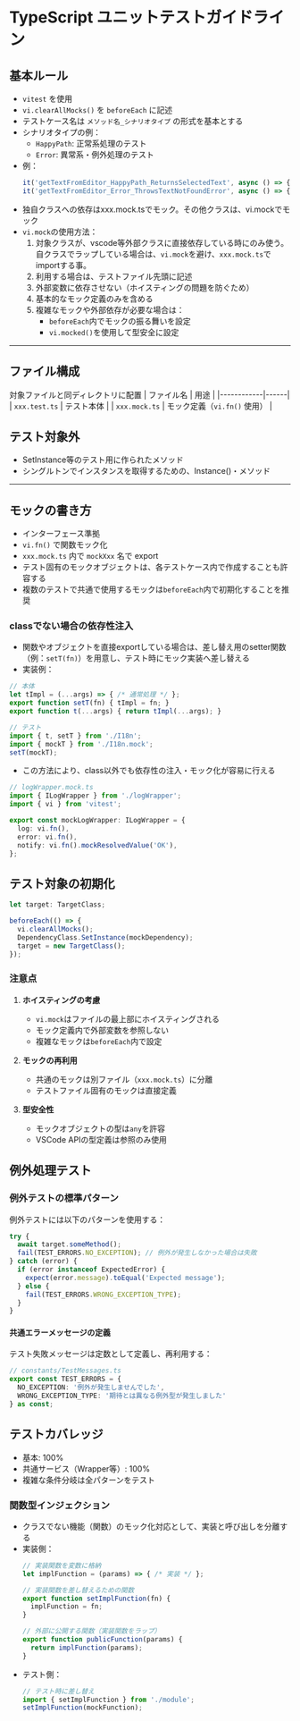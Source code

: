 # TypeScript ユニットテストガイドライン

## 基本ルール

- `vitest` を使用
- `vi.clearAllMocks()` を `beforeEach` に記述
- テストケース名は `メソッド名_シナリオタイプ` の形式を基本とする
- シナリオタイプの例：
  - `HappyPath`: 正常系処理のテスト
  - `Error`: 異常系・例外処理のテスト
- 例：
  ```typescript
  it('getTextFromEditor_HappyPath_ReturnsSelectedText', async () => {});
  it('getTextFromEditor_Error_ThrowsTextNotFoundError', async () => {});
  ```
- 独自クラスへの依存はxxx.mock.tsでモック。その他クラスは、vi.mockでモック
- `vi.mock`の使用方法：
  1. 対象クラスが、vscode等外部クラスに直接依存している時にのみ使う。自クラスでラップしている場合は、`vi.mock`を避け、`xxx.mock.ts`でimportする事。
  2. 利用する場合は、テストファイル先頭に記述
  3. 外部変数に依存させない（ホイスティングの問題を防ぐため）
  4. 基本的なモック定義のみを含める
  5. 複雑なモックや外部依存が必要な場合は：
     - `beforeEach`内でモックの振る舞いを設定
     - `vi.mocked()`を使用して型安全に設定

---

## ファイル構成
対象ファイルと同ディレクトリに配置
| ファイル名 | 用途 |
|------------|------|
| `xxx.test.ts` | テスト本体 |
| `xxx.mock.ts` | モック定義（`vi.fn()` 使用） |

## テスト対象外
- SetInstance等のテスト用に作られたメソッド
- シングルトンでインスタンスを取得するための、Instance()・メソッド

---

## モックの書き方

- インターフェース準拠
- `vi.fn()` で関数モック化
- `xxx.mock.ts` 内で `mockXxx` 名で export
- テスト固有のモックオブジェクトは、各テストケース内で作成することも許容する
- 複数のテストで共通で使用するモックは`beforeEach`内で初期化することを推奨

### classでない場合の依存性注入

- 関数やオブジェクトを直接exportしている場合は、差し替え用のsetter関数（例：`setT(fn)`）を用意し、テスト時にモック実装へ差し替える
- 実装例：

```ts
// 本体
let tImpl = (...args) => { /* 通常処理 */ };
export function setT(fn) { tImpl = fn; }
export function t(...args) { return tImpl(...args); }

// テスト
import { t, setT } from './I18n';
import { mockT } from './I18n.mock';
setT(mockT);
```
- この方法により、class以外でも依存性の注入・モック化が容易に行える

```ts
// logWrapper.mock.ts
import { ILogWrapper } from './logWrapper';
import { vi } from 'vitest';

export const mockLogWrapper: ILogWrapper = {
  log: vi.fn(),
  error: vi.fn(),
  notify: vi.fn().mockResolvedValue('OK'),
};
```

## テスト対象の初期化

```ts
let target: TargetClass;

beforeEach(() => {
  vi.clearAllMocks();
  DependencyClass.SetInstance(mockDependency);
  target = new TargetClass();
});
```

### 注意点

1. **ホイスティングの考慮**
   - `vi.mock`はファイルの最上部にホイスティングされる
   - モック定義内で外部変数を参照しない
   - 複雑なモックは`beforeEach`内で設定

2. **モックの再利用**
   - 共通のモックは別ファイル（`xxx.mock.ts`）に分離
   - テストファイル固有のモックは直接定義

3. **型安全性**
   - モックオブジェクトの型は`any`を許容
   - VSCode APIの型定義は参照のみ使用

## 例外処理テスト

### 例外テストの標準パターン
例外テストには以下のパターンを使用する：


```typescript
try {
  await target.someMethod();
  fail(TEST_ERRORS.NO_EXCEPTION); // 例外が発生しなかった場合は失敗
} catch (error) {
  if (error instanceof ExpectedError) {
    expect(error.message).toEqual('Expected message');
  } else {
    fail(TEST_ERRORS.WRONG_EXCEPTION_TYPE);
  }
}
```

#### 共通エラーメッセージの定義
テスト失敗メッセージは定数として定義し、再利用する：
```typescript
// constants/TestMessages.ts
export const TEST_ERRORS = {
  NO_EXCEPTION: '例外が発生しませんでした',
  WRONG_EXCEPTION_TYPE: '期待とは異なる例外型が発生しました'
} as const;
```

## テストカバレッジ

- 基本: 100%
- 共通サービス（Wrapper等）: 100%
- 複雑な条件分岐は全パターンをテスト

### 関数型インジェクション
- クラスでない機能（関数）のモック化対応として、実装と呼び出しを分離する
- 実装側：
  ```typescript
  // 実装関数を変数に格納
  let implFunction = (params) => { /* 実装 */ };
  
  // 実装関数を差し替えるための関数
  export function setImplFunction(fn) {
    implFunction = fn;
  }
  
  // 外部に公開する関数（実装関数をラップ）
  export function publicFunction(params) {
    return implFunction(params);
  }
  ```
- テスト側：
  ```typescript
  // テスト時に差し替え
  import { setImplFunction } from './module';
  setImplFunction(mockFunction);
  ```


